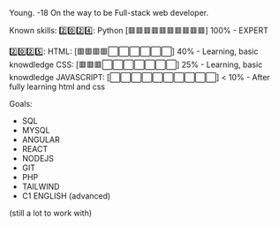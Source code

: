 Young. -18
On the way to be Full-stack web developer.

Known skills:
2️⃣0️⃣2️⃣4️⃣: 
  Python [🟥🟥🟥🟥🟥🟥🟥🟥🟥🟥] 100% - EXPERT

2️⃣0️⃣2️⃣5️⃣:
  HTML: [🟥🟥🟥🟥⬜⬜⬜⬜⬜⬜] 40% - Learning, basic knowdledge
  CSS: [🟥🟥🟥⬜⬜⬜⬜⬜⬜⬜] 25% - Learning, basic knowdledge
  JAVASCRIPT: [⬜⬜⬜⬜⬜⬜⬜⬜⬜⬜] < 10% - After fully learning html and css

Goals:
-  SQL
-  MYSQL
-  ANGULAR
-  REACT
-  NODEJS
-  GIT
-  PHP
-  TAILWIND
-  C1 ENGLISH (advanced)

(still a lot to work with)
